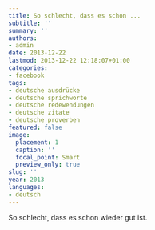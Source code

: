 ```yaml
---
title: So schlecht, dass es schon ...
subtitle: ''
summary: ''
authors:
- admin
date: 2013-12-22
lastmod: 2013-12-22 12:18:07+01:00
categories:
- facebook
tags:
- deutsche ausdrücke
- deutsche sprichworte
- deutsche redewendungen
- deutsche zitate
- deutsche proverben
featured: false
image:
  placement: 1
  caption: ''
  focal_point: Smart
  preview_only: true
slug: ''
year: 2013
languages:
- deutsch
---
```


So schlecht, dass es schon wieder gut ist.